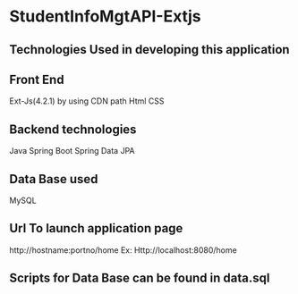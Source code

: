 # StudentInfoMgtAPI-Extjs
## Technologies Used in developing this application

## Front End

Ext-Js(4.2.1) by using CDN path
Html
CSS

## Backend technologies
Java
Spring Boot
Spring Data JPA

## Data Base used

MySQL

## Url To launch application page

http://hostname:portno/home
Ex: Http://localhost:8080/home

## Scripts for Data Base can be found in data.sql

